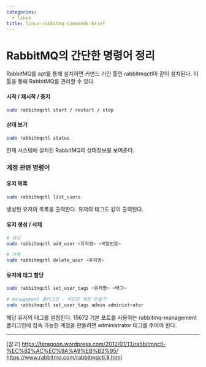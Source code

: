 ```yaml
---
categories:
  - linux
title: linux-rabbitmq-commands-brief
---
```


# RabbitMQ의 간단한 명령어 정리

RabbitMQ를 apt를 통해 설치하면 커맨드 라인 툴인 rabbitmqctl이 같이 설치된다. 이 툴을 통해 RabbitMQ를 관리할 수 있다.

#### 시작 / 재시작 / 중지

~~~sh
sudo rabbitmqctl start / restart / stop
~~~

#### 상태 보기

~~~sh
sudo rabbitmqctl status
~~~

현재 시스템에 설치된 RabbitMQ의 상태정보를 보여준다.

### 계정 관련 명령어

#### 유저 목록

~~~sh
sudo rabbitmqctl list_users
~~~

생성된 유저의 목록을 출력한다. 유저의 태그도 같이 출력된다.

#### 유저 생성 / 삭제

~~~sh
# 생성
sudo rabbitmqctl add_user <유저명> <비밀번호>

# 삭제
sudo rabbitmqctl delete_user <유저명>
~~~

#### 유저에 태그 할당

~~~sh
sudo rabbitmqctl set_user_tags <유저명> <태그>

# management 플러그인 - 어드민 계정 만들기
sudo rabbitmqctl set_user_tags admin administrator
~~~

해당 유저의 태그를 설정한다. 15672 기본 포트를 사용하는 rabbitmq-management 플러그인에 접속 가능한 계정을 만들려면 administrator 태그를 주어야 한다.


---
[참고]
<https://teragoon.wordpress.com/2012/01/13/rabbitmqctl-%EC%82%AC%EC%9A%A9%EB%B2%95/>
<https://www.rabbitmq.com/rabbitmqctl.8.html>